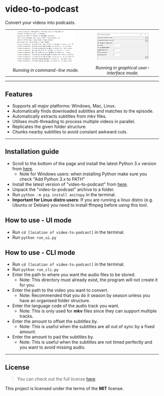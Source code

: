 video-to-podcast
================
Convert your videos into podcasts.

<table>
    <tr>
        <th><center><img src="image.png" width="75%" height="50%" /></center></th>
        <th><center><img src="image1.png" width="75%" height="50%" /></center></th>
    </tr>
    <tr>
        <td><center><i>Running in command-line mode.</i></center></td>
        <td><center><i>Running in graphical user-interface mode.</i></center></td>
    </tr>
</table>

---

## Features
* Supports all major platforms: Windows, Mac, Linux.
* Automatically finds downloaded subtitles and matches to the episode.
* Automatically extracts subtitles from mkv files.
* Utilises multi-threading to process multiple videos in parallel.
* Replicates the given folder structure.
* Chunks nearby subtitles to avoid constant awkward cuts.

---

## Installation guide
- Scroll to the bottom of the page and install the latest Python 3.x version from [here](https://www.python.org/downloads/release/python-374/).
    - Note for Windows users: when installing Python make sure you check "Add Python 3.x to PATH"
- Install the latest version of "video-to-podcast" from [here](https://github.com/true-zero/video-to-podcast/archive/master.zip).
- Unpack the "video-to-podcast" archive to a folder.
- Run `python -m pip install anitopy` in the terminal.
- **Important for Linux distro users**: If you are running a linux distro (e.g. Ubuntu or Debian) you need to install ffmpeg before using this tool.

## How to use - UI mode
- Run `cd [location of video-to-podcast]` in the terminal.
- Run `python run_ui.py`

## How to use - CLI mode
- Run `cd [location of video-to-podcast]` in the terminal.
- Run `python run_cli.py`
- Enter the path to where you want the audio files to be stored.
    - Note: This directory must already exist, the program will not create it for you.
- Enter the path to the video you want to convert.
    - Note: Recommended that you do it season by season unless you have an organised folder structure.
- Enter the language code of the audio track you want.
    - Note: This is only used for **mkv** files since they can support multiple tracks.
- Enter the amount to offset the subtitles by.
    - Note: This is useful when the subtitles are all out of sync by a fixed amount.
- Enter the amount to pad the subtitles by.
    - Note: This is useful when the subtitles are not timed perfectly and you want to avoid missing audio.    

---

## License
>You can check out the full license [here](LICENSE)

This project is licensed under the terms of the **MIT** license.

